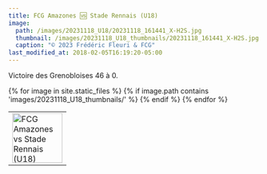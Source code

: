 ```yaml
---
title: FCG Amazones 🆚 Stade Rennais (U18)
image: 
  path: /images/20231118_U18/20231118_161441_X-H2S.jpg
  thumbnail: /images/20231118_U18_thumbnails/20231118_161441_X-H2S.jpg
  caption: "© 2023 Frédéric Fleuri & FCG"
last_modified_at: 2018-02-05T16:19:20-05:00
---
```


Victoire des Grenobloises 46 à 0.

<table>
  <tr>
    {% for image in site.static_files %}
      {% if image.path contains 'images/20231118_U18_thumbnails/' %}
        <td>
          <img src="{{ site.baseurl }}{{ image.path }}" style="width:100px" alt="FCG Amazones vs Stade Rennais (U18)">
        </td>
      {% endif %}
    {% endfor %}
  </tr>
</table>